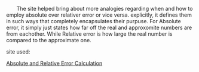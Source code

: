 &nbsp;&nbsp;&nbsp;&nbsp;&nbsp;&nbsp; The site helped bring about more analogies regarding when and how to employ absolute over relativer error or vice versa.
explicitly, it defines them in such ways that completely encapsulates their purpuse. For Absolute error, it simply just states how far off the real and approxomite numbers are from eachother. While Relative error is how large the real number is compared to the approximate one.



site used:

[Absolute and Relative Error Calculation](https://www.thoughtco.com/absolute-and-relative-error-calculation-609602)
